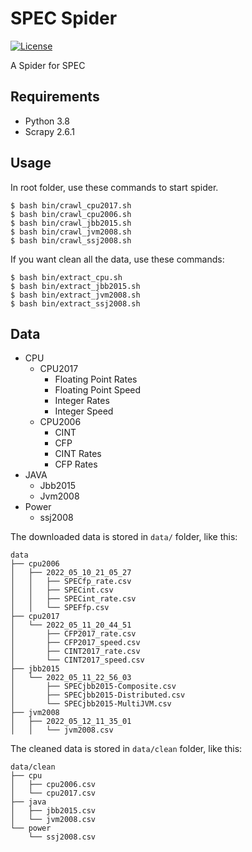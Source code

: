 # SPEC Spider

[![License](https://img.shields.io/badge/License-Apache%202.0-blue.svg)](https://opensource.org/licenses/Apache-2.0)


A Spider for SPEC

## Requirements

- Python 3.8
- Scrapy 2.6.1

## Usage

In root folder, use these commands to start spider.
```
$ bash bin/crawl_cpu2017.sh
$ bash bin/crawl_cpu2006.sh
$ bash bin/crawl_jbb2015.sh
$ bash bin/crawl_jvm2008.sh
$ bash bin/crawl_ssj2008.sh
```

If you want clean all the data, use these commands:
```
$ bash bin/extract_cpu.sh
$ bash bin/extract_jbb2015.sh
$ bash bin/extract_jvm2008.sh
$ bash bin/extract_ssj2008.sh
```

## Data

- CPU
    - CPU2017
        - Floating Point Rates
        - Floating Point Speed
        - Integer Rates
        - Integer Speed
    - CPU2006
        - CINT
        - CFP
        - CINT Rates
        - CFP Rates
- JAVA
    - Jbb2015
    - Jvm2008
- Power
    - ssj2008

The downloaded data is stored in `data/` folder, like this:

```
data
├── cpu2006
│   ├── 2022_05_10_21_05_27
│   │   ├── SPECfp_rate.csv
│   │   ├── SPECint.csv
│   │   ├── SPECint_rate.csv
│   │   └── SPEFfp.csv
├── cpu2017
│   └── 2022_05_11_20_44_51
│       ├── CFP2017_rate.csv
│       ├── CFP2017_speed.csv
│       ├── CINT2017_rate.csv
│       └── CINT2017_speed.csv
├── jbb2015
│   └── 2022_05_11_22_56_03
│       ├── SPECjbb2015-Composite.csv
│       ├── SPECjbb2015-Distributed.csv
│       └── SPECjbb2015-MultiJVM.csv
├── jvm2008
│   ├── 2022_05_12_11_35_01
│   │   └── jvm2008.csv
```

The cleaned data is stored in `data/clean` folder, like this:

```
data/clean
├── cpu
│   ├── cpu2006.csv
│   └── cpu2017.csv
├── java
│   ├── jbb2015.csv
│   └── jvm2008.csv
└── power
    └── ssj2008.csv
```
